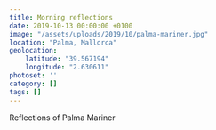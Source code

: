 ```yaml
---
title: Morning reflections
date: 2019-10-13 00:00:00 +0100
image: "/assets/uploads/2019/10/palma-mariner.jpg"
location: "Palma, Mallorca"
geolocation:
    latitude: "39.567194"
    longitude: "2.630611"
photoset: ''
category: []
tags: []
---
```

Reflections of Palma Mariner
